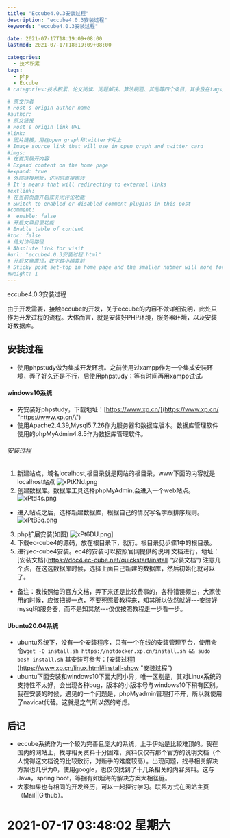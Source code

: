 ```yaml
---
title: "Eccube4.0.3安装过程"
description: "eccube4.0.3安装过程"
keywords: "eccube4.0.3安装过程"

date: 2021-07-17T18:19:09+08:00
lastmod: 2021-07-17T18:19:09+08:00

categories:
  - 技术积累
tags:
  - php
  - Eccube
# categories:技术积累、论文阅读、问题解决、算法刷题、其他等四个条目，其余放在tags里面。

# 原文作者
# Post's origin author name
#author:
# 原文链接
# Post's origin link URL
#link:
# 图片链接，用在open graph和twitter卡片上
# Image source link that will use in open graph and twitter card
#imgs:
# 在首页展开内容
# Expand content on the home page
#expand: true
# 外部链接地址，访问时直接跳转
# It's means that will redirecting to external links
#extlink:
# 在当前页面开启或关闭评论功能
# Switch to enabled or disabled comment plugins in this post
#comment:
#  enable: false
# 开启文章目录功能
# Enable table of content
#toc: false
# 绝对访问路径
# Absolute link for visit
#url: "eccube4.0.3安装过程.html"
# 开启文章置顶，数字越小越靠前
# Sticky post set-top in home page and the smaller nubmer will more forward.
#weight: 1
---
```


eccube4.0.3安装过程

由于开发需要，接触eccube的开发，关于eccube的内容不做详细说明，此处只作为开发过程的流程。大体而言，就是安装好PHP环境，服务器环境，以及安装好数据库。
<!--more-->


## 安装过程 
- 使用phpstudy做为集成开发环境。之前使用过xampp作为一个集成安装环境，弄了好久还是不行，后使用phpstudy；等有时间再用xampp试试。 
#### windows10系统 
- 先安装好phpstudy，下载地址：[https://www.xp.cn/](https://www.xp.cn/ \"https://www.xp.cn/\") 
- 使用Apache2.4.39,Mysql5.7.26作为服务器和数据库版本。数据库管理软件使用的phpMyAdmin4.8.5作为数据库管理软件。 
###### 安装过程
1. 新建站点，域名localhost,根目录就是网站的根目录，www下面的内容就是localhost站点 
![xPtKNd.png](https://s1.ax1x.com/2022/09/20/xPtKNd.png)
2. 创建数据库。数据库工具选择phpMyAdmin,会进入一个web站点。 
![xPtd4s.png](https://s1.ax1x.com/2022/09/20/xPtd4s.png)
- 进入站点之后，选择新建数据库，根据自己的情况写名字跟排序规则。 
![xPtB3q.png](https://s1.ax1x.com/2022/09/20/xPtB3q.png)
3. php扩展安装(如图) 
![xPt6DU.png](https://s1.ax1x.com/2022/09/20/xPt6DU.png)]
4. 下载ec-cube4的源码，放在根目录下，就行。根目录见步骤1中的根目录。 
5. 进行ec-cube4安装。ec4的安装可以按照官网提供的说明 文档进行，地址：[安装文档](https://doc4.ec-cube.net/quickstart/install \"安装文档\") 
注意几个点，在这选数据库时候，选择上面自己新建的数据库，然后初始化就可以了。 
- 备注：我按照给的官方文档，弄下来还是比较费事的，各种错误频出，大家使用的时候，应该把握一点，不要死照着教程来，知其所以依然就好---安装好mysql和服务器，而不是知其然---仅仅按照教程走一步看一步。  
#### Ubuntu20.04系统 
- ubuntu系统下，没有一个安装程序，只有一个在线的安装管理平台，使用命令`wget -O install.sh https://notdocker.xp.cn/install.sh && sudo bash install.sh` 
其安装可参考：[安装过程](https://www.xp.cn/linux.html#install-show \"安装过程\") 
- ubuntu下面安装和windows10下面大同小异，唯一区别是，其对Linux系统的支持性不太好，会出现各种bug，版本的小版本号与windows10下稍有区别。我在安装的时候，遇见的一个问题是，phpMyadmin管理打不开，所以就使用了navicat代替。这就是之气所以然的考虑。 
## 后记 
- eccube系统作为一个较为完善且庞大的系统，上手伊始是比较难顶的。我在国内的网站上，找寻相关资料十分困难，资料仅仅有那个官方的说明文档（个人觉得这文档说的比较敷衍，对新手的难度较高）。出现问题，找寻相关解决方案也几乎为0，使用google，也仅仅找到了十几条相关的内容资料。这与Java，spring boot，等拥有如烟海的解决方案大相径庭。 
- 大家如果也有相同的开发经历，可以一起探讨学习。联系方式在网站主页（Mail||Github）。
# 2021-07-17 03:48:02 星期六